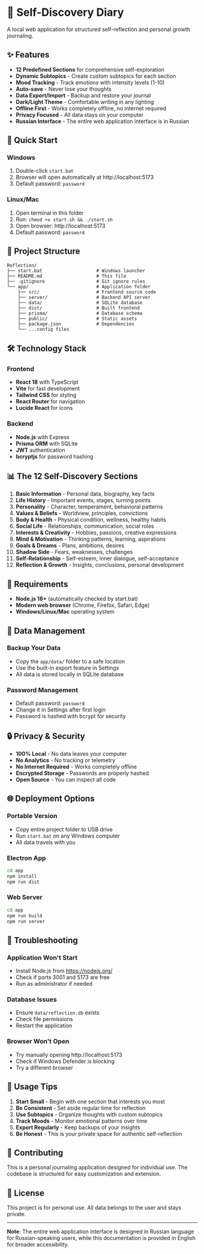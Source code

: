 # 📖 Self-Discovery Diary

A local web application for structured self-reflection and personal growth journaling.

## ✨ Features

- **12 Predefined Sections** for comprehensive self-exploration
- **Dynamic Subtopics** - Create custom subtopics for each section
- **Mood Tracking** - Track emotions with intensity levels (1-10)
- **Auto-save** - Never lose your thoughts
- **Data Export/Import** - Backup and restore your journal
- **Dark/Light Theme** - Comfortable writing in any lighting
- **Offline First** - Works completely offline, no internet required
- **Privacy Focused** - All data stays on your computer
- **Russian Interface** - The entire web application interface is in Russian

## 🚀 Quick Start

### Windows
1. Double-click `start.bat`
2. Browser will open automatically at http://localhost:5173
3. Default password: `password`

### Linux/Mac
1. Open terminal in this folder
2. Run: `chmod +x start.sh && ./start.sh`
3. Open browser: http://localhost:5173
4. Default password: `password`

## 📁 Project Structure

```
Reflection/
├── start.bat                    # Windows launcher
├── README.md                    # This file
├── .gitignore                   # Git ignore rules
└── app/                         # Application folder
    ├── src/                     # Frontend source code
    ├── server/                  # Backend API server
    ├── data/                    # SQLite database
    ├── dist/                    # Built frontend
    ├── prisma/                  # Database schema
    ├── public/                  # Static assets
    ├── package.json             # Dependencies
    └── ...config files
```

## 🛠️ Technology Stack

### Frontend
- **React 18** with TypeScript
- **Vite** for fast development
- **Tailwind CSS** for styling
- **React Router** for navigation
- **Lucide React** for icons

### Backend
- **Node.js** with Express
- **Prisma ORM** with SQLite
- **JWT** authentication
- **bcryptjs** for password hashing

## 📊 The 12 Self-Discovery Sections

1. **Basic Information** - Personal data, biography, key facts
2. **Life History** - Important events, stages, turning points
3. **Personality** - Character, temperament, behavioral patterns
4. **Values & Beliefs** - Worldview, principles, convictions
5. **Body & Health** - Physical condition, wellness, healthy habits
6. **Social Life** - Relationships, communication, social roles
7. **Interests & Creativity** - Hobbies, passions, creative expressions
8. **Mind & Motivation** - Thinking patterns, learning, aspirations
9. **Goals & Dreams** - Plans, ambitions, desires
10. **Shadow Side** - Fears, weaknesses, challenges
11. **Self-Relationship** - Self-esteem, inner dialogue, self-acceptance
12. **Reflection & Growth** - Insights, conclusions, personal development

## 🔧 Requirements

- **Node.js 18+** (automatically checked by start.bat)
- **Modern web browser** (Chrome, Firefox, Safari, Edge)
- **Windows/Linux/Mac** operating system

## 💾 Data Management

### Backup Your Data
- Copy the `app/data/` folder to a safe location
- Use the built-in export feature in Settings
- All data is stored locally in SQLite database

### Password Management
- Default password: `password`
- Change it in Settings after first login
- Password is hashed with bcrypt for security

## 🔒 Privacy & Security

- **100% Local** - No data leaves your computer
- **No Analytics** - No tracking or telemetry
- **No Internet Required** - Works completely offline
- **Encrypted Storage** - Passwords are properly hashed
- **Open Source** - You can inspect all code

## 🌐 Deployment Options

### Portable Version
- Copy entire project folder to USB drive
- Run `start.bat` on any Windows computer
- All data travels with you

### Electron App
```bash
cd app
npm install
npm run dist
```

### Web Server
```bash
cd app
npm run build
npm run server
```

## 🐛 Troubleshooting

### Application Won't Start
- Install Node.js from https://nodejs.org/
- Check if ports 3001 and 5173 are free
- Run as administrator if needed

### Database Issues
- Ensure `data/reflection.db` exists
- Check file permissions
- Restart the application

### Browser Won't Open
- Try manually opening http://localhost:5173
- Check if Windows Defender is blocking
- Try a different browser

## 📝 Usage Tips

1. **Start Small** - Begin with one section that interests you most
2. **Be Consistent** - Set aside regular time for reflection
3. **Use Subtopics** - Organize thoughts with custom subtopics
4. **Track Moods** - Monitor emotional patterns over time
5. **Export Regularly** - Keep backups of your insights
6. **Be Honest** - This is your private space for authentic self-reflection

## 🤝 Contributing

This is a personal journaling application designed for individual use. The codebase is structured for easy customization and extension.

## 📄 License

This project is for personal use. All data belongs to the user and stays private.

---

**Note**: The entire web application interface is designed in Russian language for Russian-speaking users, while this documentation is provided in English for broader accessibility. 